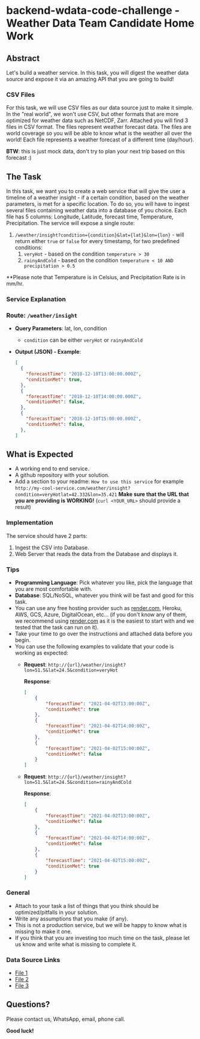 # backend-wdata-code-challenge - Weather Data Team Candidate Home Work

## Abstract

Let's build a weather service. In this task, you will digest the weather data source and expose it via an amazing API that you are going to build!

### CSV Files

For this task, we will use CSV files as our data source just to make it simple. In the "real world", we won't use CSV, but other formats that are more optimized for weather data such as NetCDF, Zarr. Attached you will find 3 files in CSV format. The files represent weather forecast data. The files are world coverage so you will be able to know what is the weather all over the world! Each file represents a weather forecast of a different time (day/hour).

**BTW**: this is just mock data, don't try to plan your next trip based on this forecast :)

## The Task

In this task, we want you to create a web service that will give the user a timeline of a weather insight - if a certain condition, based on the weather parameters, is met for a specific location.
To do so, you will have to ingest several files containing weather data into a database of you choice. Each file has 5 columns: Longitude, Latitude, forecast time, Temperature, Precipitation.
The service will expose a single route:

1. `/weather/insight?condition={condition}&lat={lat}&lon={lon}` - will return either `true` or `false` for every timestamp, for two predefined conditions:
    1. `veryHot`  - based on the condition `temperature > 30`
    2. `rainyAndCold` - based on the condition `temperature < 10 AND precipitation > 0.5`

**Please note that Temperature is in Celsius, and Precipitation Rate is in mm/hr.

### Service Explanation

### Route: `/weather/insight`

- **Query Parameters**: lat, lon, condition
    - `condition` can be either `veryHot` or `rainyAndCold`
- **Output (JSON) - Example**:
    
    ```json
    [
      {
        "forecastTime": "2018-12-10T13:00:00.000Z",
        "conditionMet": true,
      },
      {
        "forecastTime": "2018-12-10T14:00:00.000Z",
        "conditionMet": false,
      },
      {
        "forecastTime": "2018-12-10T15:00:00.000Z",
        "conditionMet": false,
      },
    ]
    
    ```
    

## What is Expected

- A working end to end service.
- A github repository with your solution.
- Add a section to your readme: `How to use this service` for example `http://my-cool-service.com/weather/insight?condition=veryHotlat=42.332&lon=35.421` **Make sure that the URL that you are providing is WORKING!** (`curl <YOUR_URŁ>` should provide a result)

### Implementation

The service should have 2 parts:

1. Ingest the CSV into Database.
2. Web Server that reads the data from the Database and displays it.

### Tips

- **Programming Language**: Pick whatever you like, pick the language that you are most comfortable with.
- **Database**: SQL/NoSQL, whatever you think will be fast and good for this task.
- You can use any free hosting provider such as [render.com](http://render.com/), Heroku, AWS, GCS, Azure, DigitalOcean, etc... (if you don't know any of them, we recommend using [render.com](http://render.com/) as it is the easiest to start with and we tested that the task can run on it).
- Take your time to go over the instructions and attached data before you begin.
- You can use the following examples to validate that your code is working as expected:
    - **Request**: `http://{url}/weather/insight?lon=51.5&lat=24.5&condition=veryHot`
      
      **Response**:

      ```json
      [
          {
              "forecastTime": "2021-04-02T13:00:00Z",
              "conditionMet": true
          },
          {
              "forecastTime": "2021-04-02T14:00:00Z",
              "conditionMet": true
          },
          {
              "forecastTime": "2021-04-02T15:00:00Z",
              "conditionMet": false
          }
      ]
      ```
  
    - **Request**: `http://{url}/weather/insight?lon=51.5&lat=24.5&condition=rainyAndCold`
      
      **Response**:
      
      ```json
      [
          {
              "forecastTime": "2021-04-02T13:00:00Z",
              "conditionMet": false
          },
          {
              "forecastTime": "2021-04-02T14:00:00Z",
              "conditionMet": false
          },
          {
              "forecastTime": "2021-04-02T15:00:00Z",
              "conditionMet": true
          }
      ]
      ```

### General

- Attach to your task a list of things that you think should be optimized/pitfalls in your solution.
- Write any assumptions that you make (if any).
- This is not a production service, but we will be happy to know what is missing to make it one.
- If you think that you are investing too much time on the task, please let us know and write what is missing to complete it.

### Data Source Links

- [File 1](https://storage.googleapis.com/tomorrow-external-access/Data-Team-Candidate-Home-Work-Task/File1.csv)
- [File 2](https://storage.googleapis.com/tomorrow-external-access/Data-Team-Candidate-Home-Work-Task/File2.csv)
- [File 3](https://storage.googleapis.com/tomorrow-external-access/Data-Team-Candidate-Home-Work-Task/File3.csv)

## Questions?

Please contact us, WhatsApp, email, phone call.

**Good luck!**
